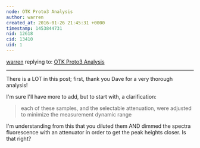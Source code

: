 ```yaml
---
node: OTK Proto3 Analysis
author: warren
created_at: 2016-01-26 21:45:31 +0000
timestamp: 1453844731
nid: 12618
cid: 13410
uid: 1
---
```




[warren](../profile/warren) replying to: [OTK Proto3 Analysis](../notes/stoft/01-26-2016/otk-proto3-analysis)

----
There is a LOT in this post; first, thank you Dave for a very thorough analysis!

I'm sure I'll have more to add, but to start with, a clarification:

> each of these samples, and the selectable attenuation, were adjusted to minimize the measurement dynamic range

I'm understanding from this that you diluted them AND dimmed the spectra fluorescence with an attenuator in order to get the peak heights closer. Is that right?